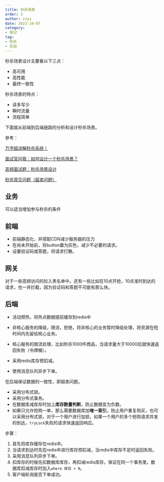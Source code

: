 ```yaml
---
title: 秒杀场景
order: 3
author: zzys
date: 2023-10-07
category:
- 笔记
tag:
- 秒杀
- 实战
---
```


秒杀场景设计主要看以下三点：

- 高可用
- 高性能
- 最终一致性

秒杀场景的特点：

- 读多写少
- 瞬时流量
- 流程简单

下面就从前端到后端链路的分析和设计秒杀场景。

参考：

[万字超详解秒杀系统！](https://zhuanlan.zhihu.com/p/433618121)

[面试官问我：如何设计一个秒杀场景？](https://cloud.tencent.com/developer/article/1833184)

[高频面试题：秒杀场景设计 ](https://zhuanlan.zhihu.com/p/273302387)

[秒杀常见问题（超卖问题）](https://zhuanlan.zhihu.com/p/165638059)

## 业务

可以适当增加参与秒杀的条件

## 前端

- 前端静态化，并搭配CDN减少服务器的压力
- 在尚未开始前，将button置为灰色，减少不必要的请求。
- 设置验证码或答题，将请求打散。

## 网关

对于一些高频访问的拉入黑名单中。还有一些比如在10点开抢，10点准时到达的请求，也一并拦截，因为验证码和答题不可能有那么快。

## 后端

- 活动预热，将热点数据提前缓存到redis中
- 非核心服务的降级，限流，拒绝，将非核心的业务暂时降级处理，将资源在短时间内先留给核心业务。
- 核心服务的限流处理，比如秒杀1000件商品，当请求量大于10000后就快速返回失败（令牌桶）。

- 采用redis库存预扣减。
- 使用消息队列异步下单。

在后端保证数据的一致性，即超卖问题。

- 采用分布式锁。
- 采用分布式事务。
- 在数据库减库存时加上**库存数量判断**，防止数据变为负数。
- 如果只允许抢购一单，那么需要数据库加**唯一索引**，防止用户重复购买，也可以采用分布式锁，对于一个用户进行加锁，如果一个用户的多个抢购请求并发的到达，`tryLock`失败的请求快速返回响应。

步骤：

1. 首先将库存缓存在redis中。
2. 当请求到达时先在redis中进行库存预扣减，当redis中库存不足时返回失败。
3. 采用消息队列异步下单。
4. 扣库存的时候先扣数据库库存，再扣减redis库存，保证在同一个事务里。数据库扣减库存时加入`where 库存 > 0`。
5. 客户端轮询是否下单成功。

